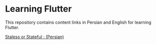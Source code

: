 # Learning Flutter

This repository contains content links in Persian and English for learning Flutter.

[Staless or Stateful : (Persian)](https://vrgl.ir/PKsgS)
